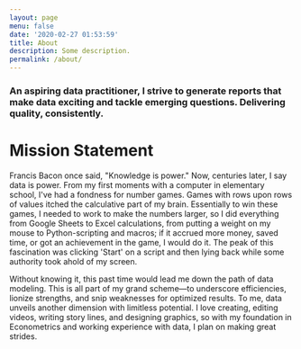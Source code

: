 ```yaml
---
layout: page
menu: false
date: '2020-02-27 01:53:59'
title: About
description: Some description.
permalink: /about/
---
```


<!-- <img class="img-rounded" src="/assets/img/uploads/profile.png" alt="Rikesh Patel" width="200"> -->


### An aspiring data practitioner, I strive to generate reports that make data exciting and tackle emerging questions. Delivering quality, consistently.

# Mission Statement
Francis Bacon once said, "Knowledge is power." Now, centuries later, I say data is power. From my first moments with a computer in elementary school, I've had a fondness for number games. Games with rows upon rows of values itched the calculative part of my brain. Essentially to win these games, I needed to work to make the numbers larger, so I did everything from Google Sheets to Excel calculations, from putting a weight on my mouse to Python-scripting and macros; if it accrued more money, saved time, or got an achievement in the game, I would do it. The peak of this fascination was clicking 'Start' on a script and then lying back while some authority took ahold of my screen.

Without knowing it, this past time would lead me down the path of data modeling. This is all part of my grand scheme—to underscore efficiencies, lionize strengths, and snip weaknesses for optimized results. To me, data unveils another dimension with limitless potential. I love creating, editing videos, writing story lines, and designing graphics, so with my foundation in Econometrics and working experience with data, I plan on making great strides.
